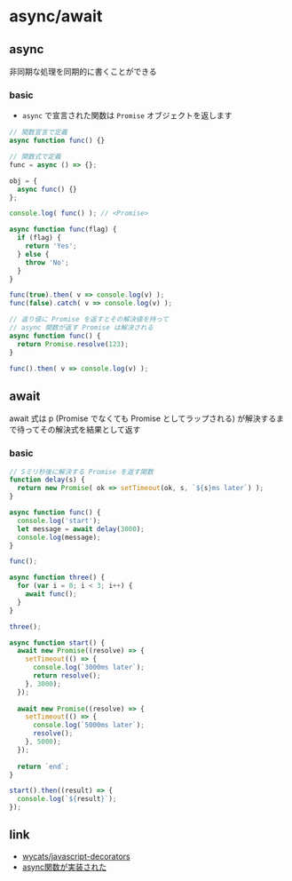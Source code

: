 # async/await
## async
非同期な処理を同期的に書くことができる

### basic
- `async` で宣言された関数は `Promise` オブジェクトを返します

```js
// 関数宣言で定義
async function func() {}

// 関数式で定義
func = async () => {};

obj = {
  async func() {}
};

console.log( func() ); // <Promise>
```

```js
async function func(flag) {
  if (flag) {
    return 'Yes';
  } else {
    throw 'No';
  }
}

func(true).then( v => console.log(v) );
func(false).catch( v => console.log(v) );
```

```js
// 返り値に Promise を返すとその解決値を持って
// async 関数が返す Promise は解決される
async function func() {
  return Promise.resolve(123);
}

func().then( v => console.log(v) );
```

## await 
await 式は p (Promise でなくても Promise としてラップされる)
が解決するまで待ってその解決式を結果として返す

### basic

```js
// Sミリ秒後に解決する Promise を返す関数
function delay(s) {
  return new Promise( ok => setTimeout(ok, s, `${s}ms later`) );
}

async function func() {
  console.log('start');
  let message = await delay(3000);
  console.log(message);
}

func();
```

```js
async function three() {
  for (var i = 0; i < 3; i++) {
    await func();
  }
}

three();
```

```js
async function start() {
  await new Promise((resolve) => {
    setTimeout(() => {
      console.log(`3000ms later`);
      return resolve();
    }, 3000);
  });
  
  await new Promise((resolve) => {
    setTimeout(() => {
      console.log(`5000ms later`);
      resolve();
    }, 5000);
  });
  
  return `end`;
}

start().then((result) => {
  console.log(`${result}`);
});
```

## link

- [wycats/javascript-decorators](https://github.com/wycats/javascript-decorators)
- [async関数が実装された](http://js-next.hatenablog.com/entry/2016/05/19/131021)

